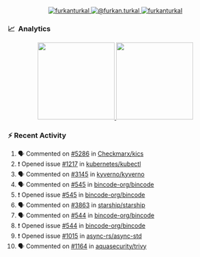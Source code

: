 <p align="center">
  <a href="https://linkedin.com/in/furkanturkal" target="blank">
    <img src="https://img.shields.io/badge/linkedin-%230077B5.svg?&style=for-the-badge&logo=linkedin&logoColor=white" alt="furkanturkal" />
  </a>
  <a href="https://medium.com/@furkan.turkal" target="blank">
    <img src="https://img.shields.io/badge/medium-%2312100E.svg?&style=for-the-badge&logo=medium&logoColor=white" alt="@furkan.turkal" />
  </a>
  <a href="https://twitter.com/furkanturkaI" target="blank">
    <img src="https://img.shields.io/badge/Twitter-1DA1F2?style=for-the-badge&logo=twitter&logoColor=white" alt="furkanturkaI" />
  </a>
</p>

### 📈 &nbsp;Analytics

<p align="center">
  <a href="https://coderstats.net/github/#Dentrax">
    <img height="180em" src="https://github-readme-stats-eight-theta.vercel.app/api?username=Dentrax&show_icons=true&theme=algolia&include_all_commits=true&count_private=true&line_height=26"/>
    <img height="180em" src="https://github-readme-stats-eight-theta.vercel.app/api/top-langs/?username=Dentrax&layout=compact&langs_count=8&theme=algolia&line_height=26"/>
  </a>
</p>

### :zap: Recent Activity

<!--START_SECTION:activity-->
1. 🗣 Commented on [#5286](https://github.com/Checkmarx/kics/issues/5286) in [Checkmarx/kics](https://github.com/Checkmarx/kics)
2. ❗️ Opened issue [#1217](https://github.com/kubernetes/kubectl/issues/1217) in [kubernetes/kubectl](https://github.com/kubernetes/kubectl)
3. 🗣 Commented on [#3145](https://github.com/kyverno/kyverno/issues/3145) in [kyverno/kyverno](https://github.com/kyverno/kyverno)
4. 🗣 Commented on [#545](https://github.com/bincode-org/bincode/issues/545) in [bincode-org/bincode](https://github.com/bincode-org/bincode)
5. ❗️ Opened issue [#545](https://github.com/bincode-org/bincode/issues/545) in [bincode-org/bincode](https://github.com/bincode-org/bincode)
6. 🗣 Commented on [#3863](https://github.com/starship/starship/issues/3863) in [starship/starship](https://github.com/starship/starship)
7. 🗣 Commented on [#544](https://github.com/bincode-org/bincode/issues/544) in [bincode-org/bincode](https://github.com/bincode-org/bincode)
8. ❗️ Opened issue [#544](https://github.com/bincode-org/bincode/issues/544) in [bincode-org/bincode](https://github.com/bincode-org/bincode)
9. ❗️ Opened issue [#1015](https://github.com/async-rs/async-std/issues/1015) in [async-rs/async-std](https://github.com/async-rs/async-std)
10. 🗣 Commented on [#1164](https://github.com/aquasecurity/trivy/issues/1164) in [aquasecurity/trivy](https://github.com/aquasecurity/trivy)
<!--END_SECTION:activity-->
